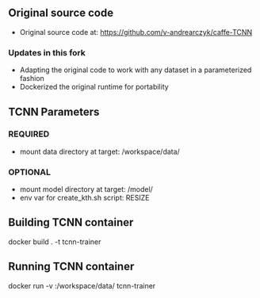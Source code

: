 ## Original source code
* Original source code at: https://github.com/v-andrearczyk/caffe-TCNN
### Updates in this fork
* Adapting the original code to work with any dataset in a parameterized fashion
* Dockerized the original runtime for portability
## TCNN Parameters
### REQUIRED
* mount data directory at target: /workspace/data/
### OPTIONAL
* mount model directory at target: /model/
* env var for create_kth.sh script: RESIZE 

## Building TCNN container
docker build . -t tcnn-trainer

## Running TCNN container
docker run -v <data-directory-on-host>:/workspace/data/ tcnn-trainer
